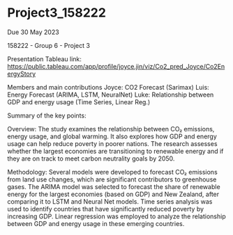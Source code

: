 # Project3_158222
Due 30 May 2023

158222 - Group 6 - Project 3

Presentation
Tableau link: https://public.tableau.com/app/profile/joyce.jin/viz/Co2_pred_Joyce/Co2EnergyStory

Members and main contributions
Joyce: CO2 Forecast (Sarimax)
Luis: Energy Forecast (ARIMA, LSTM, NeuralNet)
Luke: Relationship between GDP and energy usage  (Time Series, Linear Reg.)

Summary of the key points:

Overview:
The study examines the relationship between CO₂ emissions, energy usage, and global warming.
It also explores how GDP and energy usage can help reduce poverty in poorer nations.
The research assesses whether the largest economies are transitioning to renewable energy and if they are on track to meet carbon neutrality goals by 2050.

Methodology:
Several models were developed to forecast CO₂ emissions from land use changes, which are significant contributors to greenhouse gases.
The ARIMA model was selected to forecast the share of renewable energy for the largest economies (based on GDP) and New Zealand, after comparing it to LSTM and Neural Net models.
Time series analysis was used to identify countries that have significantly reduced poverty by increasing GDP.
Linear regression was employed to analyze the relationship between GDP and energy usage in these emerging countries.
